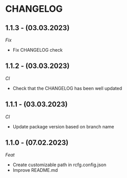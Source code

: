 # CHANGELOG

## 1.1.3 - (03.03.2023)

_Fix_

  - Fix CHANGELOG check

## 1.1.2 - (03.03.2023)

_CI_

  - Check that the CHANGELOG has been well updated

## 1.1.1 - (03.03.2023)

_CI_

  - Update package version based on branch name

## 1.1.0 - (07.02.2023)

_Feat_

  - Create customizable path in rcfg.config.json 
  - Improve README.md
